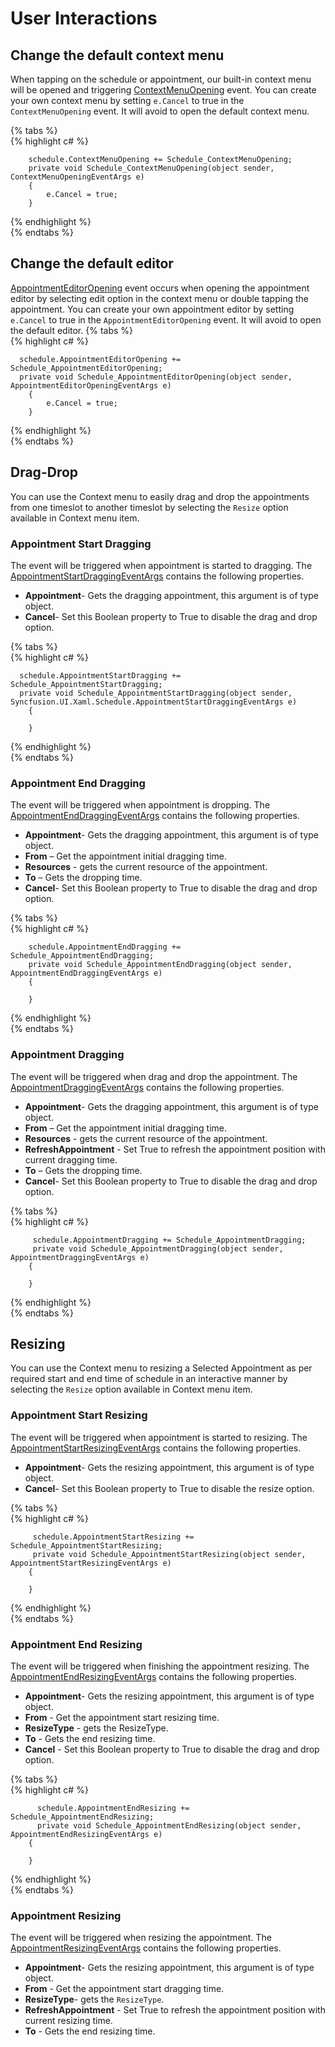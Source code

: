 ﻿# User Interactions
## Change the default context menu
When tapping on the schedule or appointment, our built-in context menu will be opened and triggering [ContextMenuOpening](https://help.syncfusion.com/cr/cref_files/uwp/sfschedule/frlrfSyncfusionUIXamlScheduleSfScheduleClassContextMenuOpeningTopic.html) event. You can create your own context menu by setting `e.Cancel` to true in the `ContextMenuOpening` event. It will avoid to open the default context menu. 

{% tabs %}   
{% highlight c# %} 

        schedule.ContextMenuOpening += Schedule_ContextMenuOpening;
        private void Schedule_ContextMenuOpening(object sender,             ContextMenuOpeningEventArgs e)
        {
            e.Cancel = true;
        }

{% endhighlight %}   
{% endtabs %}

## Change the default editor
[AppointmentEditorOpening](https://help.syncfusion.com/cr/cref_files/uwp/sfschedule/frlrfSyncfusionUIXamlScheduleSfScheduleClassAppointmentEditorOpeningTopic.html) event occurs when opening the appointment editor by selecting edit option in the context menu or double tapping the appointment. You can create your own appointment editor by setting `e.Cancel` to true in the `AppointmentEditorOpening` event. It will avoid to open the default editor. 
{% tabs %}   
{% highlight c# %} 

      schedule.AppointmentEditorOpening += Schedule_AppointmentEditorOpening;
      private void Schedule_AppointmentEditorOpening(object sender, AppointmentEditorOpeningEventArgs e)
        {
            e.Cancel = true;
        }

{% endhighlight %}   
{% endtabs %}

## Drag-Drop
You can use the Context menu to easily drag and drop the appointments from one timeslot to another timeslot by selecting the `Resize` option available in Context menu item.
### Appointment Start Dragging
The event will be triggered when appointment is started to dragging. The [AppointmentStartDraggingEventArgs](https://help.syncfusion.com/cr/cref_files/uwp/sfschedule/index.html#frlrfSyncfusionUIXamlScheduleAppointmentStartDraggingEventArgsClassTopic.html) contains the following properties.
*	**Appointment**- Gets the dragging appointment, this argument is of type object.
*	**Cancel**- Set this Boolean property to True to disable the drag and drop option.

{% tabs %}   
{% highlight c# %} 

      schedule.AppointmentStartDragging += Schedule_AppointmentStartDragging;
      private void Schedule_AppointmentStartDragging(object sender,       Syncfusion.UI.Xaml.Schedule.AppointmentStartDraggingEventArgs e)
        {
        
        }

{% endhighlight %}   
{% endtabs %}

### Appointment End Dragging
The event will be triggered when appointment is dropping. The [AppointmentEndDraggingEventArgs](https://help.syncfusion.com/cr/cref_files/uwp/sfschedule/index.html#frlrfSyncfusionUIXamlScheduleAppointmentEndDraggingEventArgsClassTopic.html) contains the following properties.
*	**Appointment**- Gets the dragging appointment, this argument is of type object.
*	**From** – Get the appointment initial dragging time.
*	**Resources** - gets the current resource of the appointment.
*	**To** – Gets the dropping time.
*	**Cancel**- Set this Boolean property to True to disable the drag and drop option.

{% tabs %}   
{% highlight c# %} 

        schedule.AppointmentEndDragging += Schedule_AppointmentEndDragging;
        private void Schedule_AppointmentEndDragging(object sender, AppointmentEndDraggingEventArgs e)
        {
        
        }

{% endhighlight %}   
{% endtabs %}

### Appointment Dragging
The event will be triggered when drag and drop the appointment. The [AppointmentDraggingEventArgs](https://help.syncfusion.com/cr/cref_files/uwp/sfschedule/frlrfSyncfusionUIXamlScheduleAppointmentDraggingEventArgsClassTopic.html) contains the following properties.
*	**Appointment**- Gets the dragging appointment, this argument is of type object.
*	**From** – Get the appointment initial dragging time.
*	**Resources** - gets the current resource of the appointment.
*	**RefreshAppointment** - Set True to refresh the appointment position with current dragging time.
*	**To** – Gets the dropping time.
*	**Cancel**- Set this Boolean property to True to disable the drag and drop option.

{% tabs %}   
{% highlight c# %} 

         schedule.AppointmentDragging += Schedule_AppointmentDragging;
         private void Schedule_AppointmentDragging(object sender, AppointmentDraggingEventArgs e)
        {
       
        }

{% endhighlight %}   
{% endtabs %}

## Resizing
You can use the Context menu to resizing a Selected Appointment as per required start and end time of schedule in an interactive manner by selecting the `Resize` option available in Context menu item.
### Appointment Start Resizing
The event will be triggered when appointment is started to resizing. The [AppointmentStartResizingEventArgs](https://help.syncfusion.com/cr/cref_files/uwp/sfschedule/frlrfSyncfusionUIXamlScheduleAppointmentStartResizingEventArgsClassTopic.html) contains the following properties.
*	**Appointment**- Gets the resizing appointment, this argument is of type object.
*	**Cancel**- Set this Boolean property to True to disable the resize option.

{% tabs %}   
{% highlight c# %} 

         schedule.AppointmentStartResizing += Schedule_AppointmentStartResizing;
         private void Schedule_AppointmentStartResizing(object sender, AppointmentStartResizingEventArgs e)
        {
          
        }

{% endhighlight %}   
{% endtabs %}

### Appointment End Resizing
The event will be triggered when finishing the appointment resizing. The [AppointmentEndResizingEventArgs]() contains the following properties.
*	**Appointment**- Gets the resizing appointment, this argument is of type object.
*	**From** - Get the appointment start resizing time.
*	**ResizeType** - gets the ResizeType.
*	**To** - Gets the end resizing time.
*	**Cancel** - Set this Boolean property to True to disable the drag and drop option.

{% tabs %}   
{% highlight c# %} 

          schedule.AppointmentEndResizing += Schedule_AppointmentEndResizing;
          private void Schedule_AppointmentEndResizing(object sender, AppointmentEndResizingEventArgs e)
        {
          
        }

{% endhighlight %}   
{% endtabs %}

### Appointment Resizing
The event will be triggered when resizing the appointment. The [AppointmentResizingEventArgs](https://help.syncfusion.com/cr/cref_files/uwp/sfschedule/frlrfSyncfusionUIXamlScheduleAppointmentResizingEventArgsClassTopic.html) contains the following properties.
*	**Appointment**- Gets the resizing appointment, this argument is of type object.
*	**From** - Get the appointment start dragging time.
*	**ResizeType**- gets the `ResizeType`.
*	**RefreshAppointment** - Set True to refresh the appointment position with current resizing time.
*	**To** - Gets the end resizing time.

